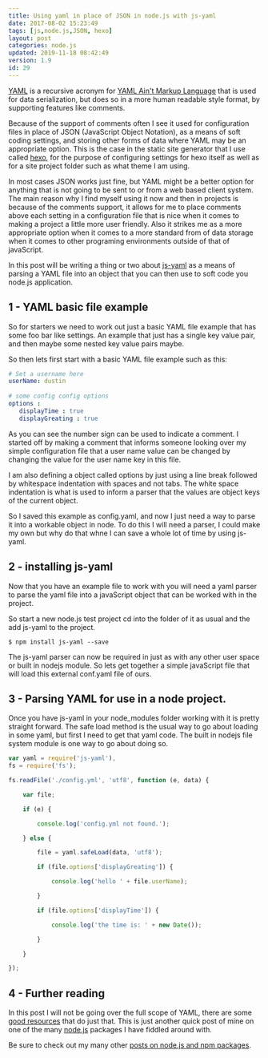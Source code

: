 ```yaml
---
title: Using yaml in place of JSON in node.js with js-yaml
date: 2017-08-02 15:23:49
tags: [js,node.js,JSON, hexo]
layout: post
categories: node.js
updated: 2019-11-18 08:42:49
version: 1.9
id: 29
---
```


[YAML](http://yaml.org/) is a recursive acronym for [YAML Ain't Markup Language](https://en.wikipedia.org/wiki/YAML) that is used for data serialization, but does so in a more human readable style format, by supporting features like comments. 

Because of the support of comments often I see it used for configuration files in place of JSON (JavaScript Object Notation), as a means of soft coding settings, and storing other forms of data where YAML may be an appropriate option. This is the case in the static site generator that I use called [hexo](https://hexo.io), for the purpose of configuring settings for hexo itself as well as for a site project folder such as what theme I am using.

<!-- more -->

In most cases JSON works just fine, but YAML might be a better option for anything that is not going to be sent to or from a web based client system. The main reason why I find myself using it now and then in projects is because of the comments support, it allows for me to place comments above each setting in a configuration file that is nice when it comes to making a project a little more user friendly. Also it strikes me as a more appropriate option when it comes to a more standard from of data storage when it comes to other programing environments outside of that of javaScript.

In this post will be writing a thing or two about [js-yaml](https://www.npmjs.com/package/js-yaml) as a means of parsing a YAML file into an object that you can then use to soft code you node.js application.

## 1 - YAML basic file example

So for starters we need to work out just a basic YAML file example that has some foo bar like settings. An example that just has a single key value pair, and then maybe some nested key value pairs maybe.

So then lets first start with a basic YAML file example such as this:

```yaml
# Set a username here
userName: dustin
 
# some config config options
options :
   displayTime : true
   displayGreating : true
```

As you can see the number sign can be used to indicate a comment. I started off by making a comment that informs someone looking over my simple configuration file that a user name value can be changed by changing the value for the user name key in this file.

I am also defining a object called options by just using a line break followed by whitespace indentation with spaces and not tabs. The white space indentation is what is used to inform a parser that the values are object keys of the current object.

So I saved this example as config.yaml, and now I just need a way to parse it into a workable object in node. To do this I will need a parser, I could make my own but why do that whne I can save a whole lot of time by using js-yaml.

## 2 - installing js-yaml

Now that you have an example file to work with you will need a yaml parser to parse the yaml file into a javaScript object that can be worked with in the project.

So start a new node.js test project cd into the folder of it as usual and the add js-yaml to the project.

```
$ npm install js-yaml --save
```

The js-yaml parser can now be required in just as with any other user space or built in nodejs module. So lets get together a simple javaScript file that will load this external conf.yaml file of ours.

## 3 - Parsing YAML for use in a node project.

Once you have js-yaml in your node_modules folder working with it is pretty straight forward. The safe load method is the usual way to go about loading in some yaml, but first I need to get that yaml code. The built in nodejs file system module is one way to go about doing so.

```js
var yaml = require('js-yaml'),
fs = require('fs');

fs.readFile('./config.yml', 'utf8', function (e, data) {

    var file;

    if (e) {

        console.log('config.yml not found.');

    } else {

        file = yaml.safeLoad(data, 'utf8');

        if (file.options['displayGreating']) {

            console.log('hello ' + file.userName);

        }

        if (file.options['displayTime']) {

            console.log('the time is: ' + new Date());

        }

    }

});
```

## 4 - Further reading

In this post I will not be going over the full scope of YAML, there are some [good resources](http://www.yaml.org/start.html) that do just that. This is just another quick post of mine on one of the many [node.js](/categories/node-js/) packages I have fiddled around with.

Be sure to check out my many other [posts on node.js and npm packages](/categories/node-js/).

<!-- notes 

http://stackoverflow.com/questions/1726802/what-is-the-difference-between-yaml-and-json-when-to-prefer-one-over-the-other


-->